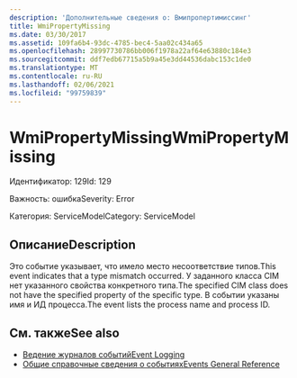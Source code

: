 ```yaml
---
description: 'Дополнительные сведения о: Вмипропертимиссинг'
title: WmiPropertyMissing
ms.date: 03/30/2017
ms.assetid: 109fa6b4-93dc-4785-bec4-5aa02c434a65
ms.openlocfilehash: 28997730786bb006f1978a22af64e63880c184e3
ms.sourcegitcommit: ddf7edb67715a5b9a45e3dd44536dabc153c1de0
ms.translationtype: MT
ms.contentlocale: ru-RU
ms.lasthandoff: 02/06/2021
ms.locfileid: "99759839"
---
```

# <a name="wmipropertymissing"></a><span data-ttu-id="9ab9e-103">WmiPropertyMissing</span><span class="sxs-lookup"><span data-stu-id="9ab9e-103">WmiPropertyMissing</span></span>

<span data-ttu-id="9ab9e-104">Идентификатор: 129</span><span class="sxs-lookup"><span data-stu-id="9ab9e-104">Id: 129</span></span>  
  
 <span data-ttu-id="9ab9e-105">Важность: ошибка</span><span class="sxs-lookup"><span data-stu-id="9ab9e-105">Severity: Error</span></span>  
  
 <span data-ttu-id="9ab9e-106">Категория: ServiceModel</span><span class="sxs-lookup"><span data-stu-id="9ab9e-106">Category: ServiceModel</span></span>  
  
## <a name="description"></a><span data-ttu-id="9ab9e-107">Описание</span><span class="sxs-lookup"><span data-stu-id="9ab9e-107">Description</span></span>  

 <span data-ttu-id="9ab9e-108">Это событие указывает, что имело место несоответствие типов.</span><span class="sxs-lookup"><span data-stu-id="9ab9e-108">This event indicates that a type mismatch occurred.</span></span> <span data-ttu-id="9ab9e-109">У заданного класса CIM нет указанного свойства конкретного типа.</span><span class="sxs-lookup"><span data-stu-id="9ab9e-109">The specified CIM class does not have the specified property of the specific type.</span></span> <span data-ttu-id="9ab9e-110">В событии указаны имя и ИД процесса.</span><span class="sxs-lookup"><span data-stu-id="9ab9e-110">The event lists the process name and process ID.</span></span>  
  
## <a name="see-also"></a><span data-ttu-id="9ab9e-111">См. также</span><span class="sxs-lookup"><span data-stu-id="9ab9e-111">See also</span></span>

- [<span data-ttu-id="9ab9e-112">Ведение журналов событий</span><span class="sxs-lookup"><span data-stu-id="9ab9e-112">Event Logging</span></span>](index.md)
- [<span data-ttu-id="9ab9e-113">Общие справочные сведения о событиях</span><span class="sxs-lookup"><span data-stu-id="9ab9e-113">Events General Reference</span></span>](events-general-reference.md)
